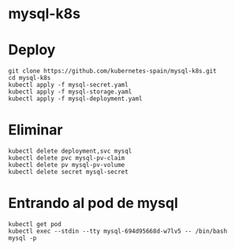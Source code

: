 # mysql-k8s

# Deploy
```
git clone https://github.com/kubernetes-spain/mysql-k8s.git
cd mysql-k8s
kubectl apply -f mysql-secret.yaml
kubectl apply -f mysql-storage.yaml
kubectl apply -f mysql-deployment.yaml
```


# Eliminar
```
kubectl delete deployment,svc mysql
kubectl delete pvc mysql-pv-claim
kubectl delete pv mysql-pv-volume
kubectl delete secret mysql-secret
```

# Entrando al pod de mysql
```
kubectl get pod
kubectl exec --stdin --tty mysql-694d95668d-w7lv5 -- /bin/bash
mysql -p
```

